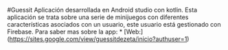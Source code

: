 #Guessit
Aplicación desarrollada en Android studio con kotlin. Esta aplicación se trata sobre una serie de minijuegos con diferentes características asociados con un usuario, este usuario está gestionado con Firebase.
Para saber mas sobre la app: * [Web:] (https://sites.google.com/view/guessitdezeta/inicio?authuser=1)
